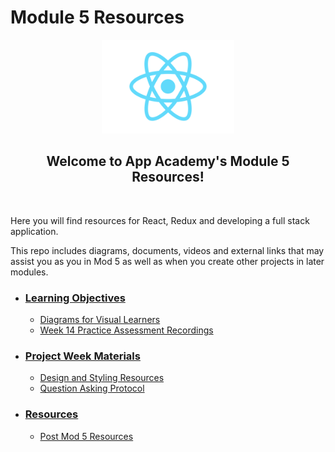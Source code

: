 # Module 5 Resources

<div align='center'>
  <img height='150px' src='./assets/splash/react-logo.svg'/>
  <h2>Welcome to App Academy's Module 5 Resources!</h2>
</div>
<br>

Here you will find resources for React, Redux and developing a full stack
application.

This repo includes diagrams, documents, videos and external links that may
assist you as you in Mod 5 as well as when you create other projects in later
modules.

- ### [Learning Objectives][learning-objectives]

  - [Diagrams for Visual Learners][diagrams]
  - [Week 14 Practice Assessment Recordings][practice-assessment]

- ### [Project Week Materials][project-week]

  - [Design and Styling Resources][design and styling]
  - [Question Asking Protocol][question-protocol]

- ### [Resources][resources]

  - [Post Mod 5 Resources][post-mod-5-resources]

<!-- learning objectives -->

[learning-objectives]: ./learning-objectives/README.md
[diagrams]: ./learning-objectives/README.md#diagrams-for-the-visual-learners
[practice-assessment]: ./learning-objectives/w14-practice-assessment.md

<!-- project week -->

[project-week]: ./project-week/README.md
[design and styling]: ./project-week/design-and-styling.md
[question-protocol]: ./project-week/question-asking-protocol.md

<!-- resources -->

[resources]: ./resources/README.md
[post-mod-5-resources]: ./resources/post-mod-5-resources.md
